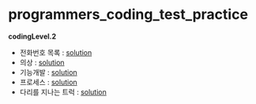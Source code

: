 # programmers_coding_test_practice
**codingLevel.2**
- 전화번호 목록 : [solution](https://github.com/dlrms6172/programmers_coding_test_practice/blob/master/src/programmers/coding/codingLevel2/phone_number_list.java) 
- 의상 : [solution](https://github.com/dlrms6172/programmers_coding_test_practice/blob/master/src/programmers/coding/codingLevel2/costume.java)
- 기능개발 : [solution](https://github.com/dlrms6172/programmers_coding_test_practice/blob/master/src/programmers/coding/codingLevel2/function_development.java)
- 프로세스 : [solution](https://github.com/dlrms6172/programmers_coding_test_practice/blob/master/src/programmers/coding/codingLevel2/process.java)
- 다리를 지나는 트럭 : [solution](https://github.com/dlrms6172/programmers_coding_test_practice/blob/master/src/programmers/coding/codingLevel2/truck_passing_over_the_bridge.java)
